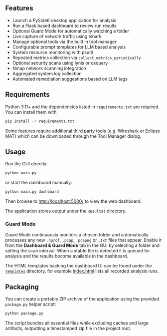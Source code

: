 ## Features

- Launch a PySide6 desktop application for analysis
- Run a Flask based dashboard to review run results
- Optional Guard Mode for automatically watching a folder
- Live capture of network traffic using tshark
- Manage optional tools via the built in tool manager
- Configurable prompt templates for LLM based analysis
- System resource monitoring with psutil
- Repeated metrics collection via `collect_metrics_periodically`
- Optional security scans using lynis or osquery
- Nmap network scanning integration
- Aggregated system log collection
- Automated remediation suggestions based on LLM tags

## Requirements

Python 3.11+ and the dependencies listed in `requirements.txt` are required. You can install them with

```bash
pip install -r requirements.txt
```

Some features require additional third party tools (e.g. Wireshark or Eclipse MAT) which can be downloaded through the Tool Manager dialog.

## Usage

Run the GUI directly:

```bash
python main.py
```

or start the dashboard manually:

```bash
python main.py dashboard
```

Then browse to [http://localhost:5000/](http://localhost:5000/) to view the web dashboard.

The application stores output under the `Resultat` directory.

### Guard Mode

Guard Mode continuously monitors a chosen folder and automatically processes any new `.hprof`, `.pcap`, `.pcapng` or `.txt` files that appear. Enable it from the **Dashboard & Guard Mode** tab in the GUI by selecting a folder and setting the scan interval. When a stable file is detected it is queued for analysis and the results become available in the dashboard.

The HTML templates backing the dashboard UI can be found under the [`templates`](templates/) directory, for example [index.html](templates/index.html) lists all recorded analysis runs.

## Packaging

You can create a portable ZIP archive of the application using the provided
`package.py` helper script:

```bash
python package.py
```

The script bundles all essential files while excluding caches and large
artifacts, outputting a timestamped zip file in the project root.
